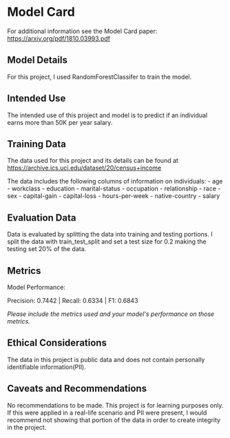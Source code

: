 # Model Card

For additional information see the Model Card paper: https://arxiv.org/pdf/1810.03993.pdf

## Model Details

For this project, I used RandomForestClassifer to train the model. 

## Intended Use

The intended use of this project and model is to predict if an individual earns more than 50K per year salary.

## Training Data

The data used for this project and its details can be found at https://archive.ics.uci.edu/dataset/20/census+income

The data includes the following columns of information on individuals:
    - age
    - workclass
    - education
    - marital-status
    - occupation
    - relationship
    - race
    - sex
    - capital-gain
    - capital-loss
    - hours-per-week
    - native-country
    - salary

## Evaluation Data

Data is evaluated by splitting the data into training and testing portions. I split the data with train_test_split and set a test size for 0.2 making the testing set 20% of the data.

## Metrics

Model Performance:

Precision: 0.7442 | Recall: 0.6334 | F1: 0.6843

_Please include the metrics used and your model's performance on those metrics._

## Ethical Considerations

The data in this project is public data and does not contain personally identifiable information(PII).

## Caveats and Recommendations

No recommendations to be made. This project is for learning purposes only. If this were applied in a real-life scenario and PII were present, I would recommend not showing that portion of the data in order to create integrity in the project.
